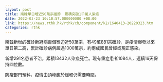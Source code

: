 ```yaml
---
layout: post
title: 南韓單日增近50萬宗確診　累積突破1千萬人染疫
date: 2022-03-23 10:10:57.000000000 +08:00
link: https://news.rthk.hk/rthk/ch/component/k2/1640413-20220323.htm
categories: rthk
---
```


南韓新增的確診新冠病毒個案迫近50萬宗，有49萬881宗確診，是疫情爆發以來單日第二高，累計確診病例超過1000萬宗，約兩成國民曾經或現正感染。

新增291名患者不治，累積13432人染疫死亡。現有重症患者1084人，連續16天保持四位數。

防疫部門預料，疫情由頂峰趨於緩和仍需要時間。
